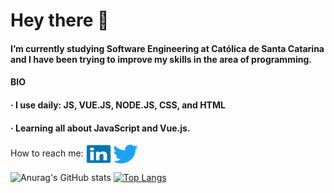 # Hey there 👋

#### I’m currently studying Software Engineering at Católica de Santa Catarina and I have been trying to improve my skills in the area of programming.

#### BIO

  ####  · I use daily: JS, VUE.JS, NODE.JS, CSS, and HTML
  ####  · Learning all about JavaScript and Vue.js. 
  How to reach me: <a h ref="https://www.linkedin.com/in/yagoca/" target="_blank">
  <img align="center" alt="yago-linkedin" height="30" width = "40" src = "https://raw.githubusercontent.com/devicons/devicon/master/icons/linkedin/linkedin-original.svg" style="max-width:100%"></a>
  <a h ref="https://twitter.com/Ayalita00" target="_blank">
  <img align="center" alt="yago-linkedin" height="30" width = "40" src = "https://raw.githubusercontent.com/devicons/devicon/master/icons/twitter/twitter-original.svg" style="max-width:100%"></a>
  
  
  
![Anurag's GitHub stats](https://github-readme-stats.vercel.app/api?username=yagoayala&show_icons=true&theme=radical) 
[![Top Langs](https://github-readme-stats.vercel.app/api/top-langs/?username=yagoayala&layout=compact)](https://github.com/anuraghazra/github-readme-stats)


